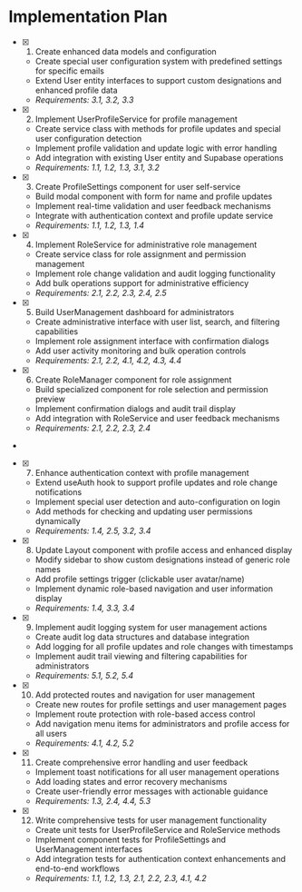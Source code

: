 # Implementation Plan

- [x] 1. Create enhanced data models and configuration




  - Create special user configuration system with predefined settings for specific emails
  - Extend User entity interfaces to support custom designations and enhanced profile data
  - _Requirements: 3.1, 3.2, 3.3_

- [x] 2. Implement UserProfileService for profile management





  - Create service class with methods for profile updates and special user configuration detection
  - Implement profile validation and update logic with error handling
  - Add integration with existing User entity and Supabase operations
  - _Requirements: 1.1, 1.2, 1.3, 3.1, 3.2_

- [x] 3. Create ProfileSettings component for user self-service





  - Build modal component with form for name and profile updates
  - Implement real-time validation and user feedback mechanisms
  - Integrate with authentication context and profile update service
  - _Requirements: 1.1, 1.2, 1.3, 1.4_

- [x] 4. Implement RoleService for administrative role management









  - Create service class for role assignment and permission management
  - Implement role change validation and audit logging functionality
  - Add bulk operations support for administrative efficiency
  - _Requirements: 2.1, 2.2, 2.3, 2.4, 2.5_

- [x] 5. Build UserManagement dashboard for administrators





  - Create administrative interface with user list, search, and filtering capabilities
  - Implement role assignment interface with confirmation dialogs
  - Add user activity monitoring and bulk operation controls
  - _Requirements: 2.1, 2.2, 4.1, 4.2, 4.3, 4.4_

- [x] 6. Create RoleManager component for role assignment




  - Build specialized component for role selection and permission preview
  - Implement confirmation dialogs and audit trail display
  - Add integration with RoleService and user feedback mechanisms
  - _Requirements: 2.1, 2.2, 2.3, 2.4_
-

- [x] 7. Enhance authentication context with profile management




  - Extend useAuth hook to support profile updates and role change notifications
  - Implement special user detection and auto-configuration on login
  - Add methods for checking and updating user permissions dynamically
  - _Requirements: 1.4, 2.5, 3.2, 3.4_

- [x] 8. Update Layout component with profile access and enhanced display





  - Modify sidebar to show custom designations instead of generic role names
  - Add profile settings trigger (clickable user avatar/name)
  - Implement dynamic role-based navigation and user information display
  - _Requirements: 1.4, 3.3, 3.4_

- [x] 9. Implement audit logging system for user management actions





  - Create audit log data structures and database integration
  - Add logging for all profile updates and role changes with timestamps
  - Implement audit trail viewing and filtering capabilities for administrators
  - _Requirements: 5.1, 5.2, 5.4_

- [x] 10. Add protected routes and navigation for user management





  - Create new routes for profile settings and user management pages
  - Implement route protection with role-based access control
  - Add navigation menu items for administrators and profile access for all users
  - _Requirements: 4.1, 4.2, 5.2_

- [x] 11. Create comprehensive error handling and user feedback





  - Implement toast notifications for all user management operations
  - Add loading states and error recovery mechanisms
  - Create user-friendly error messages with actionable guidance
  - _Requirements: 1.3, 2.4, 4.4, 5.3_

- [x] 12. Write comprehensive tests for user management functionality





  - Create unit tests for UserProfileService and RoleService methods
  - Implement component tests for ProfileSettings and UserManagement interfaces
  - Add integration tests for authentication context enhancements and end-to-end workflows
  - _Requirements: 1.1, 1.2, 1.3, 2.1, 2.2, 2.3, 4.1, 4.2_
